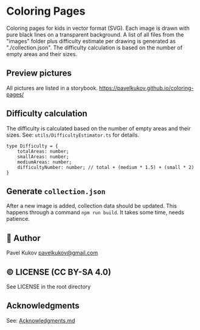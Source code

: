 # Coloring Pages
Coloring pages for kids in vector format (SVG). Each image is drawn with pure black lines on a transparent background.
A list of all files from the "images" folder plus difficulty estimate per drawing is generated as "./collection.json". The difficulty calculation is based on the number of empty areas and their sizes.

## Preview pictures
All pictures are listed in a storybook.
https://pavelkukov.github.io/coloring-pages/

## Difficulty calculation
The difficulty is calculated based on the number of empty areas and their sizes.
See: `utils/DifficultyEstimator.ts` for details.

```
type Difficulty = {
    totalAreas: number;
    smallAreas: number;
    mediumAreas: number;
    difficultyNumber: number; // total + (medium * 1.5) + (small * 2)
}
```

## Generate `collection.json`
After a new image is added, collection data should be updated. This happens through a command `npm run build`. It takes some time, needs patience.

## 👋 Author
Pavel Kukov <pavelkukov@gmail.com>

## © LICENSE (CC BY-SA 4.0)
See LICENSE in the root directory

## Acknowledgments
See: [Acknowledgments.md](Acknowledgments.md)